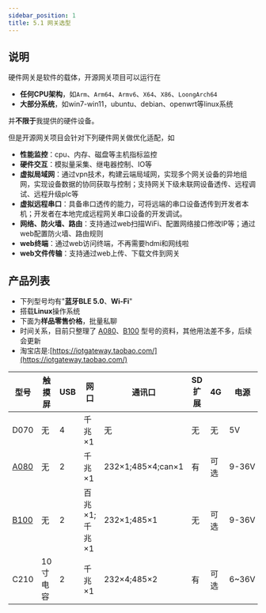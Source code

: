 ```yaml
---
sidebar_position: 1
title: 5.1 网关选型
---
```


## 说明
 硬件网关是软件的载体，开源网关项目可以运行在
- **任何CPU架构**，如`Arm`、`Arm64`、`Armv6`、`X64`、`X86`、`LoongArch64`
- **大部分系统**，如win7-win11，ubuntu、debian、openwrt等linux系统

并**不限于**我提供的硬件设备。

但是开源网关项目会针对下列硬件网关做优化适配，如
- **性能监控**：cpu、内存、磁盘等主机指标监控
- **硬件交互**：模拟量采集、继电器控制、IO等
- **虚拟局域网**：通过vpn技术，构建云端局域网，实现多个网关设备的异地组网，实现设备数据的协同获取与控制；支持网关下级未联网设备透传、远程调试、远程升级plc等 
- **虚拟远程串口**：具备串口透传的能力，可将远端的串口设备透传到开发者本机；开发者在本地完成远程网关串口设备的开发调试。
- **网络、防火墙、路由**：支持通过web扫描WiFi、配置网络接口修改IP等；通过web配置防火墙、路由规则
- **web终端**：通过web访问终端，不再需要hdmi和网线啦
- **web文件传输**：支持通过web上传、下载文件到网关

## 产品列表

- 下列型号均有"**蓝牙BLE 5.0**、**Wi-Fi**"
- 搭载**Linux**操作系统
- 下面为**样品零售价格**，批量私聊
- 时间关系，目前只整理了 [A080](/docs/hardware/A080/introduction)、[B100](/docs/hardware/B100/introduction) 型号的资料，其他用法差不多，后续会更新
- 淘宝店是:[https://iotgateway.taobao.com/](https://iotgateway.taobao.com/)

| 型号 | 触摸屏 | USB |  网口 |通讯口| SD扩展 | 4G  |  电源|RTC|价格(购买地址)|
| ------ | ---- |---- |---- |---- |------ | ---- |---- |---- |---- |
| D070 | 无 | 4 | 千兆×1 | 无 |无|无| 5V|无|900|
| [A080](/docs/hardware/A080/introduction) | 无 | 2 | 千兆×1 | 232×1;485×4;can×1 |有|可选|9-36V|有|[1200](https://item.taobao.com/item.htm?spm=a1z10.1-c.w4004-13769403149.4.67fb40c29fW8sO&id=679535257919)|
| [B100](/docs/hardware/B100/introduction) | 无 | 2 | 百兆×1;千兆×1 | 232×1;485×1 |无|可选|9-36V|有|[1350](https://item.taobao.com/item.htm?spm=a1z10.1-c.w4004-13769403149.2.487440c2LpWLE0&id=679174732349)|
| C210 | 10寸电容 | 2 | 千兆×1 | 232×4;485×2 |有|可选| 6~36V|有|3050|
